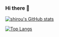 ### Hi there 👋

[![shirou's GitHub stats](https://github-readme-stats.vercel.app/api?username=weilin9999)](https://github.com/anuraghazra/github-readme-stats)

[![Top Langs](https://github-readme-stats.vercel.app/api/top-langs/?username=weilin9999&langs_count=8)](https://github.com/anuraghazra/github-readme-stats)
